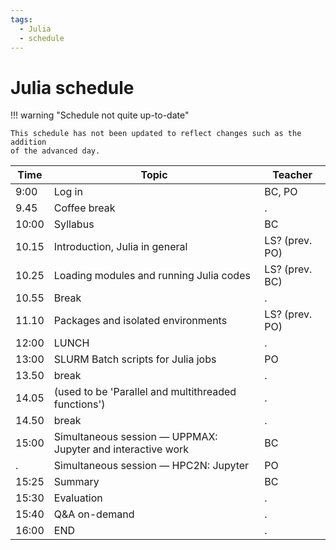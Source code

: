 ```yaml
---
tags:
  - Julia
  - schedule
---
```


# Julia schedule

!!! warning "Schedule not quite up-to-date"

    This schedule has not been updated to reflect changes such as the addition
    of the advanced day.

Time |Topic                                                      |Teacher
-----|-----------------------------------------------------------|------
9:00 |Log in                                                     |BC, PO
9.45 |Coffee break                                               |.
10:00|Syllabus                                                   |BC
10.15|Introduction, Julia in general                             |LS? (prev. PO)
10.25|Loading modules and running Julia codes                    |LS? (prev. BC)
10.55|Break                                                      |.
11.10|Packages and isolated environments                         |LS? (prev. PO)
12:00|LUNCH                                                      |.
13:00|SLURM Batch scripts for Julia jobs                         |PO
13.50|break                                                      |.
14.05|(used to be 'Parallel and multithreaded functions')        |.
14.50|break                                                      |.
15:00|Simultaneous session — UPPMAX: Jupyter and interactive work|BC
.    |Simultaneous session — HPC2N: Jupyter                      |PO
15:25|Summary                                                    |BC
15:30|Evaluation                                                 |.
15:40|Q&A on-demand                                              |.
16:00|END                                                        |.
